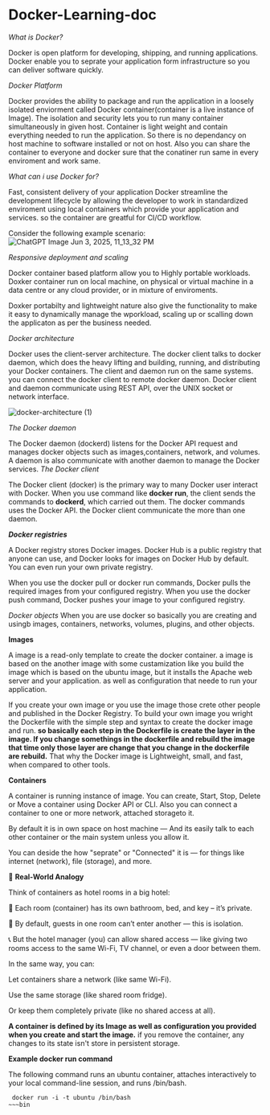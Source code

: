 # Docker-Learning-doc


*What is Docker?*

Docker is open platform for developing, shipping, and running applications. Docker enable you to seprate your application form infrastructure so you can deliver software quickly.

*Docker Platform*

Docker provides the ability to package and run the application in a loosely isolated enviorment called Docker container(container is a live instance of Image). The isolation and security lets you to run many container simultaneously in given host. Container is light weight and contain everything needed to run the application. So there is no dependancy on host machine to software installed or not on host. Also you can share the container to everyone and docker sure that the conatiner run same in every enviroment and work same.

*What can i use Docker for?*

Fast, consistent delivery of your application
Docker streamline the development lifecycle by allowing the developer to work in standardized enviroment using local containers which provide your application and services. so the container are greatful for CI/CD workflow.

Consider the following example scenario:
![ChatGPT Image Jun 3, 2025, 11_13_32 PM](https://github.com/user-attachments/assets/686a4d71-3963-4f92-8a3a-0e6241ff75ca)


*Responsive deployment and scaling*

Docker container based platform allow you to Highly portable workloads. Doxker container run on local machine, on physical or virtual machine in a data centre or any cloud provider, or in mixture of enviroments.

Doxker portabilty and lightweight nature also give the functionality to make it easy to dynamically manage the wporkload, scaling up or scalling down the applicaton as per the business needed.

*Docker architecture*

Docker uses the client-server architecture. The docker client talks to docker daemon, which does the heavy lifting and building, running, and distributing your Docker containers. The client and daemon run on the same systems. you can connect the docker client to remote docker daemon. Docker client and daemon communicate using REST API, over the UNIX socket or network interface. 

![docker-architecture (1)](https://github.com/user-attachments/assets/e9a87e24-8dbf-45ad-97b6-493737b645e7)

*The Docker daemon*

The Docker daemon (dockerd) listens for the Docker API request and manages docker objects such as images,containers, network, and volumes. A daemon is also communicate with another daemon to manage the Docker services.
*The Docker client*

The Docker client (docker) is the primary way to many Docker user interact with Docker. When you use command like **docker run**, the client sends the commands to **dockerd**, which carried out them. The docker commands uses the Docker API. the Docker client communicate the more than one daemon.

***Docker registries***

A Docker registry stores Docker images. Docker Hub is a public registry that anyone can use, and Docker looks for images on Docker Hub by default. You can even run your own private registry.

When you use the docker pull or docker run commands, Docker pulls the required images from your configured registry. When you use the docker push command, Docker pushes your image to your configured registry.

*Docker objects*
When you are use docker so basically you are creating and usingb images, containers, networks, volumes, plugins, and other objects.

**Images**

A image is a read-only template to create the docker container. a image is based on the another image with some custamization like you build the image which is based on the ubuntu image, but it installs the Apache web server and your application. as well as configuration that neede to run your application.

If you create your own image or you use the image those crete other people and published in the Docker Registry. To build your own image you wright the Dockerfile with the simple step and syntax to create the docker image and run. **so basically each step in the Dockerfile is create the layer in the image. If you change somethings in the dockerfile and rebuild the image that time only those layer are change that you change in the dockerfile are rebuild.** That why the Docker image is Lightweight, small, and fast, when compared to other tools.

**Containers**

A container is running instance of image. You can create, Start, Stop, Delete or Move a container using Docker API or CLI. Also you can connect a container to one or more network, attached storageto it.

By default it is in own space on host machine — And its easily talk to each other container or the main system unless you allow it.

You can deside the how "seprate" or "Connected" it is — for things like internet (network), file (storage), and more.

🧳 **Real-World Analogy**

Think of containers as hotel rooms in a big hotel:

🏨 Each room (container) has its own bathroom, bed, and key – it’s private.

🚪 By default, guests in one room can’t enter another — this is isolation.

📞 But the hotel manager (you) can allow shared access — like giving two rooms access to the same Wi-Fi, TV channel, or even a door between them.

In the same way, you can:

Let containers share a network (like same Wi-Fi).

Use the same storage (like shared room fridge).

Or keep them completely private (like no shared access at all).

**A container is defined by its Image as well as configuration you provided when you create and start the image.** if you remove the container, any changes to its state isn't store in persistent storage.

**Example docker run command**

The following command runs an ubuntu container, attaches interactively to your local command-line session, and runs /bin/bash.
~~~bin
 docker run -i -t ubuntu /bin/bash
~~~bin

